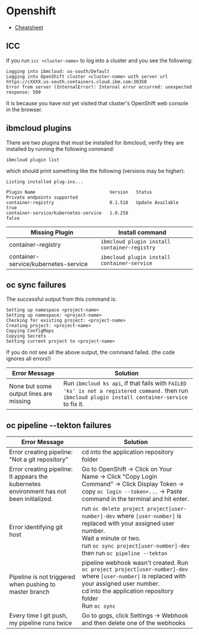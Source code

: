 # Openshift

- [Cheatsheet](./cheatsheet.md)

## ICC

If you run `icc <cluster-name>` to log into a cluster and you see the following:

```
Logging into ibmcloud: us-south/Default
Logging into OpenShift cluster <cluster-name> with server url https://cXXXX.us-south.containers.cloud.ibm.com:30350
Error from server (InternalError): Internal error occurred: unexpected response: 500
```

It is because you have not yet visited that cluster's OpenShift web console in the browser.

## ibmcloud plugins

There are two plugins that must be installed for ibmcloud, verify they are installed by running the following command:

```shell
ibmcloud plugin list
```

which should print something like the following (versions may be higher):

```shell
Listing installed plug-ins...

Plugin Name                            Version   Status             Private endpoints supported
container-registry                     0.1.518   Update Available   true
container-service/kubernetes-service   1.0.258                      false
```

| Missing Plugin                       | Install command                              |     |
| ------------------------------------ | -------------------------------------------- | --- |
| container-registry                   | `ibmcloud plugin install container-registry` |     |
| container-service/kubernetes-service | `ibmcloud plugin install container-service`  |     |

## oc sync <project-name> failures

The successful output from this command is:

```shell
Setting up namespace <project-name>
Setting up namespace: <project-name>
Checking for existing project: <project-name>
Creating project: <project-name>
Copying ConfigMaps
Copying Secrets
Setting current project to <project-name>
```

If you do not see all the above output, the command failed. (the code ignores all errors!)

| Error Message                          | Solution                                                                                                                                             |
| -------------------------------------- | ---------------------------------------------------------------------------------------------------------------------------------------------------- |
| None but some output lines are missing | Run `ibmcloud ks api`, if that fails with `FAILED 'ks' is not a registered command.` then run `ibmcloud plugin install container-service` to fix it. |

## oc pipeline --tekton failures

| Error Message                                                                            | Solution                                                                                                                                                                                                                |
| ---------------------------------------------------------------------------------------- | ----------------------------------------------------------------------------------------------------------------------------------------------------------------------------------------------------------------------- |
| Error creating pipeline: "Not a git repository"                                          | cd into the application repository folder                                                                                                                                                                               |
| Error creating pipeline: It appears the kubernetes environment has not been initialized. | Go to OpenShift → Click on Your Name → Click "Copy Login Command" → Click Display Token → copy `oc login --token=...` → Paste command in the terminal and hit enter.                                                    |
| Error identifying git host                                                               | run `oc delete project project[user-number]-dev` where `[user-number]` is replaced with your assigned user number. <br> Wait a minute or two.<br>run `oc sync project[user-number]-dev` then run `oc pipeline --tekton` |
| Pipeline is not triggered when pushing to master branch                                  | pipeline webhook wasn't created. Run `oc project project[user-number]-dev` where `[user-number]` is replaced with your assigned user number.<br>cd into the application repository folder<br>Run `oc sync`              |
| Every time I git push, my pipeline runs twice                                            | Go to gogs, click Settings → Webhook and then delete one of the webhooks                                                                                                                                                |
